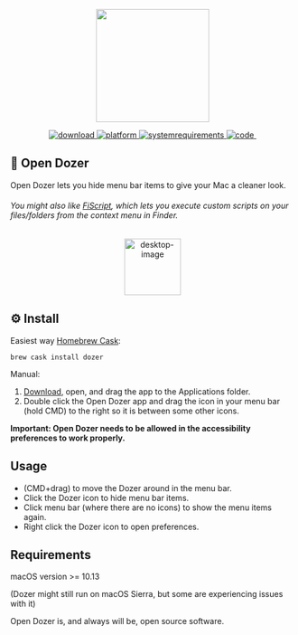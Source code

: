 <p align="center">
	<img width="200" height="200" margin-right="100%" src="https://github.com/micahstubbs/open-dozer/blob/master/Dozer/Resources/Assets.xcassets/AppIcon.appiconset/Icon_512x512%402x.png">
</p>
<p align="center">
<a href="https://github.com/micahstubbs/open-dozer/releases/latest">
 		<img src="https://img.shields.io/badge/download-latest-brightgreen.svg" alt="download">
	<a href="https://img.shields.io/badge/platform-macOS-lightgrey.svg">
 		<img src="https://img.shields.io/badge/platform-macOS-lightgrey.svg" alt="platform">
	</a>
	<a href="https://img.shields.io/badge/requirements-macOS High Sierra+-ff69b4.svg">
 		<img src="https://img.shields.io/badge/requirements-macOS High Sierra+-ff69b4.svg" alt="systemrequirements">
	</a>
	<a href="https://swift.org/">
 		<img src="https://img.shields.io/badge/code-Swift-yellow.svg" alt="code">
	</a>
	<a href="http://hits.dwyl.io/micahstubbs/micahstubbs/Dozer.svg">
 		<img width="0" src="http://hits.dwyl.io/micahstubbs/micahstubbs/Dozer.svg" alt="HitCount">
	</a>
</p>

## 🚀 Open Dozer
Open Dozer lets you hide menu bar items to give your Mac a cleaner look.

###### You might also like [FiScript](https://github.com/Mortennn/FiScript), which lets you execute custom scripts on your files/folders from the context menu in Finder.
<p align="center">
	<img height="100" min-width="100" src="https://github.com/micahstubbs/open-dozer/raw/master/demo/demo.gif" alt="desktop-image">
</p>
<p align="center"></p>

## ⚙️ Install

Easiest way [Homebrew Cask](https://caskroom.github.io/):

	brew cask install dozer	
Manual:

1. [Download](https://github.com/micahstubbs/open-dozer/releases/latest), open, and drag the app to the Applications folder.
2. Double click the Open Dozer app and drag the icon in your menu bar (hold CMD) to the right so it is between some other icons.

**Important: Open Dozer needs to be allowed in the accessibility preferences to work properly.**

## Usage
- (CMD+drag) to move the Dozer around in the menu bar.
- Click the Dozer icon to hide menu bar items.
- Click menu bar (where there are no icons) to show the menu items again.
- Right click the Dozer icon to open preferences.

## Requirements
macOS version >= 10.13 

(Dozer might still run on macOS Sierra, but some are experiencing issues with it)

Open Dozer is, and always will be, open source software.